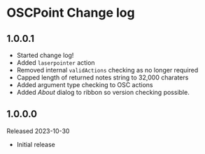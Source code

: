 # OSCPoint Change log

## 1.0.0.1

- Started change log!
- Added `laserpointer` action
- Removed internal `validActions` checking as no longer required
- Capped length of returned notes string to 32,000 charaters
- Added argument type checking to OSC actions
- Added *About* dialog to ribbon so version checking possible.


## 1.0.0.0

Released 2023-10-30

- Initial release
